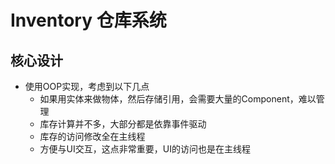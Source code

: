 # Inventory 仓库系统

## 核心设计

- 使用OOP实现，考虑到以下几点
  - 如果用实体来做物体，然后存储引用，会需要大量的Component，难以管理
  - 库存计算并不多，大部分都是依靠事件驱动
  - 库存的访问修改全在主线程
  - 方便与UI交互，这点非常重要，UI的访问也是在主线程